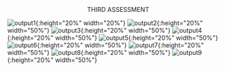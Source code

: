 <DIV align="center">THIRD ASSESSMENT</DIV>

![output1](./src/assets/output1.png&s=200){:height="20%" width="20%"}
![output2](./src/assets/output2.png){:height="20%" width="50%"}
![output3](./src/assets/output3.png){:height="20%" width="50%"}
![output4](./src/assets/output4.png){:height="20%" width="50%"}
![output5](./src/assets/output5.png){:height="20%" width="50%"}
![output6](./src/assets/output6.png){:height="20%" width="50%"}
![output7](./src/assets/output7.png){:height="20%" width="50%"}
![output8](./src/assets/output8.png){:height="20%" width="50%"}
![output9](./src/assets/output9.png){:height="20%" width="50%"}
